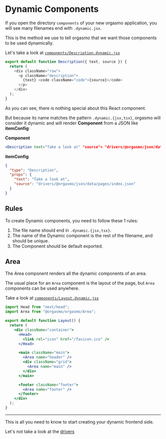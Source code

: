 # Dynamic Components

If you open the directory `components` of your new orgasmo application, you will see many  filenames end with `.dynamic.jsx`.

This is the method we use to tell orgasmo that we want those components to be used dynamically.

Let's take a look at [`components/Description.dynamic.jsx`](https://github.com/hacknlove/orgasmoproject/blob/main/create-orgasmo/empty/components/Description.dynamic.jsx)

```js
export default function Description({ text, source }) {
  return (
    <div className="row">
      <p className="description">
        {text} <code className="code">{source}</code>
      </p>
    </div>
  );
}
```

As you can see, there is nothing special about this React component.

But because its name matches the pattern `.dynamic.{jsx,tsx}`, orgasmo will consider it dynamic and will render **Component** from a JSON like **itemConfig**:


**Component**
```jsx
<Description text="Take a look at" "source"= "drivers/@orgasmo/json/data/pages/index.json" />
```

**itemConfig**
```json
{
  "type": "Description",
  "props": {
    "text": "Take a look at",
    "source": "drivers/@orgasmo/json/data/pages/index.json"
  }
}
```

## Rules

To create Dynamic components, you need to follow these 1 rules:

1. The file name should end in `.dynamic.{jsx,tsx}`.
2. The name of the Dynamic component is the rest of the filename, and should be unique.
3. The Component should be default exported.

## Area

The Area component renders all the dynamic components of an area.

The usual place for an `Area` component is the layout of the page, but `Area` components can be used anywhere.


Take a look at [`components/Layout.dynamic.jsx`](https://github.com/hacknlove/orgasmoproject/blob/main/create-orgasmo/empty/components/Layout.dynamic.jsx#L12)

```jsx
import Head from "next/head";
import Area from "@orgasmo/orgasmo/Area";

export default function Layout() {
  return (
    <div className="container">
      <Head>
        <link rel="icon" href="/favicon.ico" />
      </Head>

      <main className="main">
        <Area name="header" />
        <div className="grid">
          <Area name="main" />
        </div>
      </main>

      <footer className="footer">
        <Area name="footer" />
      </footer>
    </div>
  );
}
```


---

This is all you need to know to start creating your dynamic frontend side.

Let's not take a look at the [drivers](GettingStarted/Drivers.md)


